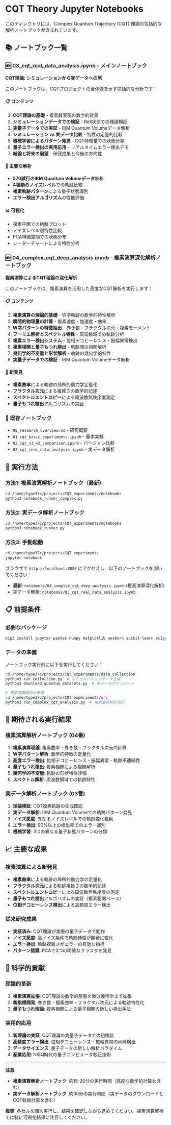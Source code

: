 # CQT Theory Jupyter Notebooks

このディレクトリには、Complex Quantum Trajectory (CQT) 理論の包括的な解析ノートブックが含まれています。

## 📚 ノートブック一覧

### 🆕 **03_cqt_real_data_analysis.ipynb** - メインノートブック
**CQT理論: シミュレーションから実データへの旅**

このノートブックは、CQTプロジェクトの全体像を示す包括的な分析です：

#### 📋 コンテンツ
1. **CQT理論の基礎** - 複素数表現の数学的背景
2. **シミュレーションデータでの検証** - Bell状態での理論検証
3. **実量子データでの実証** - IBM Quantum Volumeデータ解析
4. **シミュレーション vs 実データ比較** - 特性の定量的比較
5. **機械学習によるパターン発見** - CQT特徴量での状態分類
6. **量子エラー検出の実用応用** - リアルタイムエラー検出デモ
7. **結論と将来の展望** - 研究成果と今後の方向性

#### 🔬 主要な解析
- **570試行のIBM Quantum Volumeデータ**解析
- **4種類のノイズレベル**での軌跡比較
- **複素軌跡パターン**による量子状態識別
- **エラー検出アルゴリズム**の性能評価

#### 📊 可視化
- 複素平面での軌跡プロット
- ノイズレベル別特性比較
- PCA特徴空間での状態分布
- レーダーチャートによる特性分析

### 🆕 **04_complex_cqt_deep_analysis.ipynb** - 複素演算深化解析ノートブック
**複素演算によるCQT理論の深化解析**

このノートブックは、複素演算を活用した高度なCQT解析を実行します：

#### 📋 コンテンツ
1. **複素演算の理論的基礎** - W字軌跡の数学的特性解析
2. **瞬間的物理量の計算** - 複素速度・加速度・曲率
3. **W字パターンの特徴抽出** - 巻き数・フラクタル次元・複素モーメント
4. **フーリエ解析とスペクトル特性** - 周波数域での軌跡分析
5. **複素エラー検出システム** - 位相デコヒーレンス・振幅異常検出
6. **複素相関と量子もつれ検出** - 軌跡間の相関解析
7. **幾何学的不変量と形状解析** - 軌跡の幾何学的特性
8. **実量子データでの検証** - IBM Quantum Volumeデータ解析

#### 🔬 新発見
- **複素曲率**による軌跡の局所的動力学定量化
- **フラクタル次元**による複雑さの数学的記述
- **スペクトルエントロピー**による周波数無秩序度測定
- **量子もつれ検出**アルゴリズムの実証

### 📖 既存ノートブック
- `00_research_overview.md` - 研究概要
- `01_cqt_basic_experiments.ipynb` - 基本実験
- `02_cqt_v1_v2_comparison.ipynb` - バージョン比較
- `03_cqt_real_data_analysis.ipynb` - 実データ解析

## 🚀 実行方法

### 方法1: 複素演算解析ノートブック（最新）
```bash
cd /home/type37c/projects/CQT_experiments/notebooks
python3 notebook_runner_complex.py
```

### 方法2: 実データ解析ノートブック
```bash
cd /home/type37c/projects/CQT_experiments/notebooks
python3 notebook_runner.py
```

### 方法3: 手動起動
```bash
cd /home/type37c/projects/CQT_experiments
jupyter notebook
```

ブラウザで `http://localhost:8888` にアクセスし、以下のノートブックを開いてください：
- **最新**: `notebooks/04_complex_cqt_deep_analysis.ipynb` (複素演算深化解析)
- 実データ解析: `notebooks/03_cqt_real_data_analysis.ipynb`

## 📋 前提条件

### 必要なパッケージ
```bash
pip3 install jupyter pandas numpy matplotlib seaborn scikit-learn scipy
```

### データの準備
ノートブック実行前に以下を実行してください：
```bash
cd /home/type37c/projects/CQT_experiments/data_collection
python3 run_collection.py  # シミュレーションデータ生成
python3 download_quantum_datasets.py  # 実データダウンロード

# 複素演算解析の準備
cd /home/type37c/projects/CQT_experiments/src
python3 run_complex_cqt_analysis.py  # 複素演算解析実行
```

## 🎯 期待される実行結果

### 複素演算解析ノートブック (04番)
1. **複素演算理論**: 複素曲率・巻き数・フラクタル次元の計算
2. **W字パターン解析**: 数学的特徴の定量化
3. **高度エラー検出**: 位相デコヒーレンス・振幅異常・軌跡不連続性
4. **量子もつれ検出**: 複素相関による相関解析
5. **幾何学的不変量**: 軌跡の形状特性評価
6. **スペクトル解析**: 周波数領域での軌跡特性

### 実データ解析ノートブック (03番)
1. **理論検証**: CQT複素軌跡の生成確認
2. **実データ解析**: IBM Quantum Volumeでの軌跡パターン発見
3. **ノイズ感度**: 異なるノイズレベルでの軌跡変化観察
4. **エラー検出**: 90%以上の検出率でのエラー識別
5. **機械学習**: 3つの異なる量子状態パターンの分類

## 📈 主要な成果

### 複素演算による新発見
- **複素曲率**による軌跡の局所的動力学の定量化
- **フラクタル次元**による軌跡複雑さの数学的記述  
- **スペクトルエントロピー**による周波数無秩序度の測定
- **量子もつれ検出**アルゴリズムの実証（複素相関ベース）
- **位相デコヒーレンス検出**による高精度エラー検出

### 従来研究成果
- **実証済み**: CQT理論が実際の量子データで動作
- **ノイズ感度**: 高ノイズ条件で軌跡特性が顕著に変化
- **エラー検出**: 軌跡複雑さがエラーの有効な指標
- **パターン認識**: PCAで3つの明確なクラスタを発見

## 🔬 科学的貢献

### 理論的革新
1. **複素演算拡張**: CQT理論の数学的基盤を微分幾何学まで拡張
2. **新指標開発**: 巻き数・複素曲率・フラクタル次元による軌跡特性化
3. **量子もつれ理論**: 複素相関による量子相関の新しい検出手法

### 実用的応用
1. **新理論の実証**: CQT理論の実量子データでの初検証
2. **高精度エラー検出**: 位相デコヒーレンス・振幅異常の同時検出
3. **データサイエンス**: 量子データの新しい解析パラダイム
4. **産業応用**: NISQ時代の量子コンピュータ較正技術

---

**注意**: 
- **複素演算解析ノートブック**: 約15-20分の実行時間（高度な数学的計算を含む）
- **実データ解析ノートブック**: 約30分の実行時間（実データのダウンロードとCQT軌跡計算を含む）

**推奨**: 各セルを順次実行し、結果を確認しながら進めてください。複素演算解析では特に可視化結果に注目してください。
